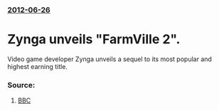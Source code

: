 ### [2012-06-26](/news/2012/06/26/index.md)

# Zynga unveils "FarmVille 2". 

Video game developer Zynga unveils a sequel to its most popular and highest earning title.


### Source:

1. [BBC](http://www.bbc.com/news/technology-18602270)
